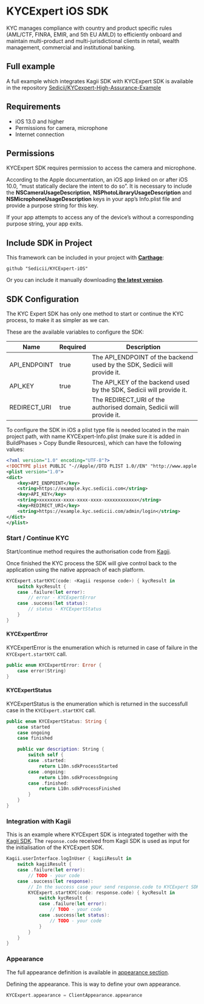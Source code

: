 # KYCExpert iOS SDK

KYC manages compliance with country and product specific rules 
(AML/CTF, FINRA, EMIR, and 5th EU AMLD) to efficiently onboard
and maintain multi-product and multi-jurisdictional clients in retail,
wealth management, commercial and institutional banking.
        
## Full example
A full example which integrates Kagii SDK with KYCExpert SDK is available in the repository
[Sedicii/KYCexpert-High-Assurance-Example](https://github.com/Sedicii/KYCexpert-High-Assurance-Example)

## Requirements

* iOS 13.0 and higher
* Permissions for camera, microphone
* Internet connection

## Permissions

KYCExpert SDK requires permission to access the camera and microphone.

According to the Apple documentation, an iOS app linked on or after iOS 10.0, “must statically
declare the intent to do so”. It is necessary to include the **NSCameraUsageDescription**, **NSPhotoLibraryUsageDescription**
and **NSMicrophoneUsageDescription** keys in your app’s Info.plist file and provide a purpose string for this key.

If your app attempts to access any of the device’s without a corresponding purpose string, your app exits.


## Include SDK in Project
This framework can be included in your project with [__Carthage__](https://github.com/Carthage/Carthage):

```
github "Sedicii/KYCExpert-iOS"
```

Or you can include it manually downloading
[__the latest version__](https://github.com/Sedicii/KYCExpert-iOS/releases/latest).

## SDK Configuration

The KYC Expert SDK has only one method to start or continue the KYC process,
to make it as simpler as we can.

These are the available variables to configure the SDK:

| Name                    | Required  | Description                                                                   |
|-------------------------|-----------|-------------------------------------------------------------------------------|
| API_ENDPOINT            |   true    | The API_ENDPOINT of the backend used by the SDK, Sedicii will provide it.     |
| API_KEY                 |   true    | The API_KEY of the backend used by the SDK, Sedicii will provide it.          |
| REDIRECT_URI            |   true    | The REDIRECT_URI of the authorised domain, Sedicii will provide it.           |

To configure the SDK in iOS a plist type file is needed located in the main project path, with name KYCExpert-Info.plist 
(make sure it is added in BuildPhases > Copy Bundle Resources), which can have the following values:

```xml
<?xml version="1.0" encoding="UTF-8"?>
<!DOCTYPE plist PUBLIC "-//Apple//DTD PLIST 1.0//EN" "http://www.apple.com/DTDs/PropertyList-1.0.dtd">
<plist version="1.0">
<dict>
	<key>API_ENDPOINT</key>
	<string>https://example.kyc.sedicii.com</string>
	<key>API_KEY</key>
	<string>xxxxxxxx-xxxx-xxxx-xxxx-xxxxxxxxxxxx</string>
	<key>REDIRECT_URI</key>
	<string>https://example.kyc.sedicii.com/admin/login</string>
</dict>
</plist>
```

### Start / Continue KYC

Start/continue method requires the authorisation code from [Kagii](https://github.com/Sedicii/Kagii-iOS).

Once finished the KYC process the SDK will give control back to the application using the native approach of each platform.

```swift
KYCExpert.startKYC(code: <Kagii response code>) { kycResult in
    switch kycResult {
    case .failure(let error):
        // error - KYCExpertError
    case .success(let status):
        // status - KYCExpertStatus
    }
}
```

#### KYCExpertError
KYCExpertError is the enumeration which is returned in case of failure in the `KYCExpert.startKYC` call.

```swift
public enum KYCExpertError: Error {
    case error(String)
}
```

#### KYCExpertStatus
KYCExpertStatus is the enumeration which is returned in the successfull case in the `KYCExpert.startKYC` call.

```swift
public enum KYCExpertStatus: String {
    case started
    case ongoing
    case finished

    public var description: String {
        switch self {
        case .started:
            return L10n.sdkProcessStarted
        case .ongoing:
            return L10n.sdkProcessOngoing
        case .finished:
            return L10n.sdkProcessFinished
        }
    }
}
```

### Integration with Kagii
This is an example where KYCExpert SDK is integrated together with the [Kagii SDK](https://github.com/Sedicii/Kagii-iOS). The `reponse.code` received from Kagii SDK is used as input for the initialisation of the KYCExpert SDK.


```swift
Kagii.userInterface.logInUser { kagiiResult in
    switch kagiiResult {
    case .failure(let error):
        // TODO - your code
    case .success(let response):
        // In the success case your send response.code to KYCExpert SDK
        KYCExpert.startKYC(code: response.code) { kycResult in
            switch kycResult {
            case .failure(let error):
                // TODO - your code
            case .success(let status):
                // TODO - your code
            }
        }
    }
}
```


### Appearance

The full appearance definition is available in [appearance section](/docs/appearance.md).

Defining the appearance. This is way to define your own appearance.

```swift
KYCExpert.appearance = ClientAppearance.appearance
```
